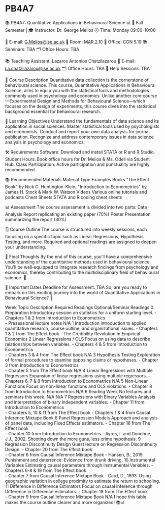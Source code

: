 # PB4A7
📚 PB4A7: Quantitative Applications in Behavioural Science 📊
📅 Fall Semester | 🎓 Instructor: Dr. George Melios
🕘 Time: Monday 09:00-10:00

📧 E-mail: G.Melios@lse.ac.uk
🏢 Room: MAR.2.10
🏫 Office: CON 5.19
📚 Seminars: TBA
🗂 Office Hours: TBA

📚 Teaching Assistant: Lazaros Antonios Chatzilazarou
📧 E-mail: l.a.chatzilazarou@lse.ac.uk
🗂 Office Hours: TBA
🤝 Help Sessions: TBA

📝 Course Description
Quantitative data collection is the cornerstone of behavioural science. This course, Quantitative Applications in Behavioural Science, aims to equip you with the statistical tools and methodologies commonly used in psychology and economics. Unlike another core course—Experimental Design and Methods for Behavioural Science—which focuses on the design of experiments, this course dives into the statistical background essential for behavioural research.

🎯 Learning Objectives
Understand the fundamentals of data science and its application in social sciences.
Master statistical tools used by psychologists and economists.
Conduct and report your own data analysis for journal publication.
Recognize and address contemporary issues in data science analysis in psychology and economics.

🛠️ Requirements
Software: Download and install STATA or R and R Studio.
Student Hours: Book office hours for Dr. Melios & Ms. Odell via Student Hub.
Class Participation: Active participation and punctuality are highly recommended.

📚 Recommended Materials
Material Type	Examples
Books	"The Effect Book" by Nick C. Huntington-Klein, "Introduction to Econometrics" by James H. Stock & Mark W. Watson
Videos	Various online tutorials and podcasts
Cheat Sheets	STATA and R coding cheat sheets

📊 Assessment
The course assessment is divided into two parts:
Data Analysis Report replicating an existing paper (70%)
Poster Presentation summarizing the report (30%)

🗓️ Course Outline
The course is structured into weekly sessions, each focusing on a specific topic such as Linear Regressions, Hypothesis Testing, and more. Required and optional readings are assigned to deepen your understanding.

🌟 Final Thoughts
By the end of this course, you'll have a comprehensive understanding of the quantitative methods used in behavioural science. You'll be well-equipped to integrate research findings from psychology and economics, thereby contributing to the multidisciplinary field of behavioural science. 🎉

📅 Important Dates
Deadline for Assessment: TBA
So, are you ready to embark on this exciting journey into the world of Quantitative Applications in Behavioural Science? 🚀




Week	Topic	Description	Required Readings	Optional/Seminar Readings
0	Preparation	Introductory session on statistics for a uniform starting level.	- Chapters 1 & 2 from Introduction to Econometrics <br> - Presessional lecture notes	N/A
1	Introduction	Introduction to applied quantitative research, course outline, and organizational issues.	- Chapters 1 & 2 from The Effect book	- The Credibility Revolution in Empirical Economics
2	Linear Regressions / OLS	Focus on using data to describe relationships between variables.	- Chapters 4 & 5 from Introduction to Econometrics <br> - Chapters 3 & 4 from The Effect book	N/A
3	Hypothesis Testing	Exploration of formal procedures to examine opposing claims or hypotheses.	- Chapter 3 from Introduction to Econometrics <br> - Chapter 5 from The Effect book	N/A
4	Linear Regressions with Multiple Regressors	Expansion of linear regressions using multiple regressors.	- Chapters 6, 7 & 8 from Introduction to Econometrics	N/A
5	Non-Linear Functions	Focus on non-linear functions and OLS violations.	- Chapter 8 from Introduction to Econometrics	N/A
6	Reading Week	No lectures and seminars this week.	N/A	N/A
7	Regressions with Binary Variables	Analysis and interpretation of binary independent variables.	- Chapter 11 from Introduction to Econometrics <br> - Chapters 5, 10 & 11 from The Effect book	- Chapters 1 & 4 from Causal Inference Mixtape Book
8	Panel Regression Models	Approach and analysis of panel data, including Fixed Effects estimators.	- Chapter 16 from The Effect book <br> - Chapter 10 from Introduction to Econometrics	- Ayres, I. and Donohue, J.J., 2002. Shooting down the more guns, less crime hypothesis.
9	Regression Discontinuity Design	Guest lecture on Regression Discontinuity Design.	- Chapter 20 from The Effect book <br> - Chapter 6 from Causal Inference Mixtape Book	- Hansen, B., 2015. Punishment and deterrence: Evidence from drunk driving.
10	Instrumental Variables	Estimating causal parameters through Instrumental Variables.	- Chapters 6-8 & 19 from The Effect book <br> - Chapter 7 from Causal Inference Mixtape Book	- Card, D., 1993. Using geographic variation in college proximity to estimate the return to schooling.
11	Difference in Difference Estimators	Focus on causal inference through Difference in Difference estimators.	- Chapter 18 from The Effect book <br> - Chapter 9 from Causal Inference Mixtape Book	N/A
I hope this table makes the course outline clearer and more organized! 📚📊
